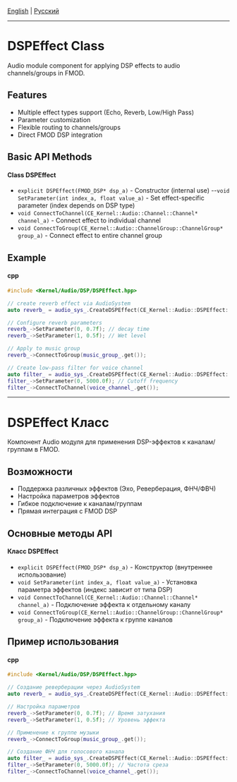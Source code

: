 [English](#en) | [Русский](#ru)

---

<a id="en"></a>
# DSPEffect Class

Audio module component for applying DSP effects to audio channels/groups in FMOD.

## Features
- Multiple effect types support (Echo, Reverb, Low/High Pass)
- Parameter customization
- Flexible routing to channels/groups
- Direct FMOD DSP integration

## Basic API Methods
#### Class DSPEffect
- `explicit DSPEffect(FMOD_DSP* dsp_a)` - Constructor (internal use)
--`void SetParameter(int index_a, float value_a)` - Set effect-specific parameter (index depends on DSP type)
- `void ConnectToChannel(CE_Kernel::Audio::Channel::Channel* channel_a)` - Connect effect to individual channel
- `void ConnectToGroup(CE_Kernel::Audio::ChannelGroup::ChannelGroup* group_a)` - Connect effect to entire channel group

## Example
#### cpp
```cpp
#include <Kernel/Audio/DSP/DSPEffect.hpp>

// create reverb effect via AudioSystem
auto reverb_ = audio_sys_.CreateDSPEffect(CE_Kernel::Audio::DSPEffect::DSPType::Reverb);

// Configure reverb parameters
reverb_->SetParameter(0, 0.7f); // decay time
reverb_->SetParameter(1, 0.5f); // Wet level

// Apply to music group
reverb_->ConnectToGroup(music_group_.get());

// Create low-pass filter for voice channel
auto filter_ = audio_sys_.CreateDSPEffect(CE_Kernel::Audio::DSPEffect::DSPType::LowPass);
filter_->SetParameter(0, 5000.0f); // Cutoff frequency
filter_->ConnectToChannel(voice_channel_.get());
```

---

<a id="ru"></a>
# DSPEffect Класс

Компонент Audio модуля для применения DSP-эффектов к каналам/группам в FMOD.

## Возможности
- Поддержка различных эффектов (Эхо, Реверберация, ФНЧ/ФВЧ)
- Настройка параметров эффектов
- Гибкое подключение к каналам/группам
- Прямая интеграция с FMOD DSP

## Основные методы API
#### Класс DSPEffect
- `explicit DSPEffect(FMOD_DSP* dsp_a)` - Конструктор (внутреннее использование)
- `void SetParameter(int index_a, float value_a)` - Установка параметра эффектов (индекс зависит от типа DSP)
- `void ConnectToChannel(CE_Kernel::Audio::Channel::Channel* channel_a)` - Подключение эффекта к отдельному каналу
- `void ConnectToGroup(CE_Kernel::Audio::ChannelGroup::ChannelGroup* group_a)` - Подключение эффекта к группе каналов

## Пример использования
#### cpp
```cpp
#include <Kernel/Audio/DSP/DSPEffect.hpp>

// Создание реверберации через AudioSystem
auto reverb_ = audio_sys_.CreateDSPEffect(CE_Kernel::Audio::DSPEffect::DSPTyp

// Настройка параметров
reverb_->SetParameter(0, 0.7f); // Время затухания
reverb_->SetParameter(1, 0.5f); // Уровень эффекта

// Применение к группе музыки
reverb_->ConnectToGroup(music_group_.get());

// Создание ФНЧ для голосового канала
auto filter_ = audio_sys_.CreateDSPEffect(CE_Kernel::Audio::DSPEffect::DSPTyp
filter_->SetParameter(0, 5000.0f); // Частота среза
filter_->ConnectToChannel(voice_channel_.get());
```